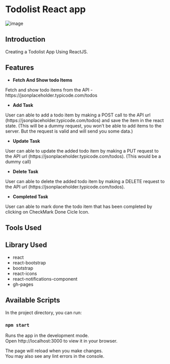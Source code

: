 # Todolist React app
![image](https://github.com/SUSOBHANLAL/REACT-TODO-LIST.github.io/assets/115396834/a417ef09-807f-4740-89a2-df4a2eb8166c)


## Introduction
Creating a Todolist App Using ReactJS. 



## Features
- **Fetch And Show todo Items**
<p> Fetch and show todo items from the API - https://jsonplaceholder.typicode.com/todos
</p>

- **Add Task**
<p> User can able to add a todo item by making a POST call to the API url (https://jsonplaceholder.typicode.com/todos) and save the item in the react state. 
(This will be a dummy request, you won’t be able to add items to the server. But the request is valid and will send you some data.) </p> 

- **Update Task**
<p> User can able to update the added todo item by making a PUT request to the API url (https://jsonplaceholder.typicode.com/todos). (This would be a dummy call)</p>

- **Delete Task**
<p> User can able to delete the added todo item by making a DELETE request to the API url (https://jsonplaceholder.typicode.com/todos).</p>


- **Completed Task**
<p>User can able to mark done the todo item that has been completed by clicking on CheckMark Done Cicle Icon.</p>


## Tools Used




## Library Used
- react
- react-bootstrap
- bootstrap
- react-icons
- react-notifications-component
- gh-pages






## Available Scripts

In the project directory, you can run:

### `npm start`

Runs the app in the development mode.\
Open http://localhost:3000 to view it in your browser.

The page will reload when you make changes.\
You may also see any lint errors in the console.


